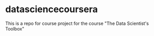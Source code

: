 # datasciencecoursera
This is a repo for course project for the course "The Data Scientist's Toolbox"
